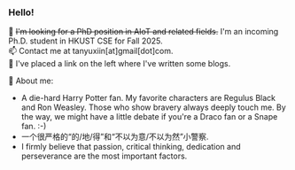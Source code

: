### Hello!

🔭 ~~I'm looking for a PhD position in AIoT and related fields.~~ I'm an incoming Ph.D. student in HKUST CSE for Fall 2025.     
📫 Contact me at tanyuxiin[at]gmail[dot]com.    
📖 I've placed a link on the left where I've written some blogs. 

💬 About me:
- A die-hard Harry Potter fan. My favorite characters are Regulus Black and Ron Weasley. Those who show bravery always deeply touch me. By the way, we might have a little debate if you're a Draco fan or a Snape fan. :-)  
- 一个很严格的“的/地/得”和“不以为意/不以为然”小警察. 
- I firmly believe that passion, critical thinking, dedication and perseverance are the most important factors.
